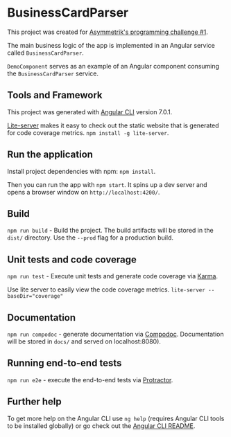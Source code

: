 # BusinessCardParser

This project was created for [Asymmetrik's programming challenge #1](https://asymmetrik.com/programming-challenges/#silk-accordion-0-0).

The main business logic of the app is implemented in an Angular service called `BusinessCardParser`.

`DemoComponent` serves as an example of an Angular component consuming the `BusinessCardParser` service.

## Tools and Framework

This project was generated with [Angular CLI](https://github.com/angular/angular-cli) version 7.0.1.

[Lite-server](https://github.com/johnpapa/lite-server) makes it easy to check out the static website that is generated for code coverage metrics. `npm install -g lite-server`.

## Run the application
Install project dependencies with npm: `npm install`.

Then you can run the app with `npm start`. It spins up a dev server and opens a browser window on `http://localhost:4200/`. 

## Build

`npm run build` - Build the project. The build artifacts will be stored in the `dist/` directory. Use the `--prod` flag for a production build.

## Unit tests and code coverage

`npm run test` - Execute unit tests and generate code coverage via [Karma](https://karma-runner.github.io). 

Use lite server to easily view the code coverage metrics. `lite-server --baseDir="coverage"`

## Documentation

`npm run compodoc` - generate documentation via [Compodoc](https://compodoc.app/). Documentation will be stored in `docs/` and served on localhost:8080).

## Running end-to-end tests

`npm run e2e` - execute the end-to-end tests via [Protractor](http://www.protractortest.org/).

## Further help

To get more help on the Angular CLI use `ng help` (requires Angular CLI tools to be installed globally) or go check out the [Angular CLI README](https://github.com/angular/angular-cli/blob/master/README.md).
